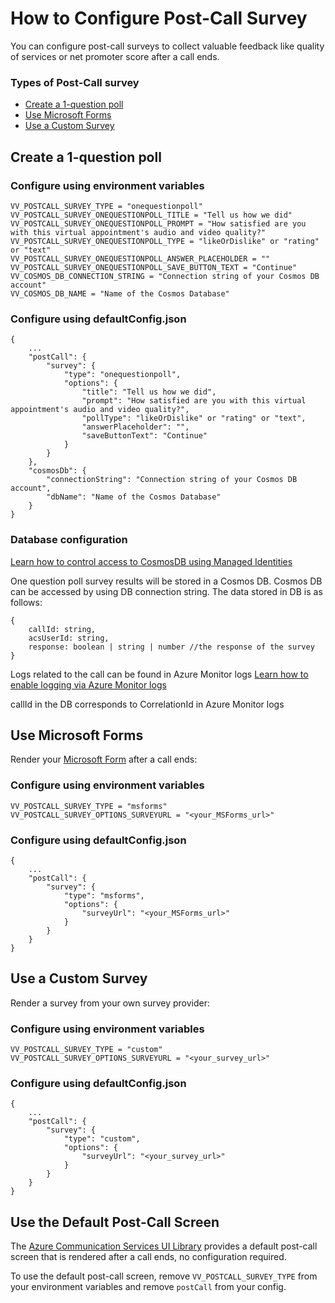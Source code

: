 # How to Configure Post-Call Survey

You can configure post-call surveys to collect valuable feedback like quality of services or net promoter score after a call ends.

### Types of Post-Call survey

- [Create a 1-question poll](#onequestionpoll)
- [Use Microsoft Forms](#msforms)
- [Use a Custom Survey](#custom)

## <a id="onequestionpoll">Create a 1-question poll</a>

### Configure using environment variables

```
VV_POSTCALL_SURVEY_TYPE = "onequestionpoll"
VV_POSTCALL_SURVEY_ONEQUESTIONPOLL_TITLE = "Tell us how we did"
VV_POSTCALL_SURVEY_ONEQUESTIONPOLL_PROMPT = "How satisfied are you with this virtual appointment's audio and video quality?"
VV_POSTCALL_SURVEY_ONEQUESTIONPOLL_TYPE = "likeOrDislike" or "rating" or "text"
VV_POSTCALL_SURVEY_ONEQUESTIONPOLL_ANSWER_PLACEHOLDER = ""
VV_POSTCALL_SURVEY_ONEQUESTIONPOLL_SAVE_BUTTON_TEXT = "Continue"
VV_COSMOS_DB_CONNECTION_STRING = "Connection string of your Cosmos DB account"
VV_COSMOS_DB_NAME = "Name of the Cosmos Database"
```

### Configure using defaultConfig.json

```
{
    ...
    "postCall": {
        "survey": {
            "type": "onequestionpoll",
            "options": {
                "title": "Tell us how we did",
                "prompt": "How satisfied are you with this virtual appointment's audio and video quality?",
                "pollType": "likeOrDislike" or "rating" or "text",
                "answerPlaceholder": "",
                "saveButtonText": "Continue"
            }
        }
    },
    "cosmosDb": {
        "connectionString": "Connection string of your Cosmos DB account",
        "dbName": "Name of the Cosmos Database"
    }
}

```

### <a id="databaseConfiguration">Database configuration</a>

[Learn how to control access to CosmosDB using Managed Identities](https://learn.microsoft.com/en-us/azure/cosmos-db/managed-identity-based-authentication)

One question poll survey results will be stored in a Cosmos DB.
Cosmos DB can be accessed by using DB connection string.
The data stored in DB is as follows:

```
{
    callId: string,
    acsUserId: string,
    response: boolean | string | number //the response of the survey
}
```

Logs related to the call can be found in Azure Monitor logs
[Learn how to enable logging via Azure Monitor logs](https://learn.microsoft.com/en-us/azure/communication-services/concepts/analytics/enable-logging)

callId in the DB corresponds to CorrelationId in Azure Monitor logs

## <a id="msforms">Use Microsoft Forms</a>

Render your [Microsoft Form](https://www.microsoft.com/en-ca/microsoft-365/online-surveys-polls-quizzes) after a call ends:

### Configure using environment variables

```
VV_POSTCALL_SURVEY_TYPE = "msforms"
VV_POSTCALL_SURVEY_OPTIONS_SURVEYURL = "<your_MSForms_url>"
```

### Configure using defaultConfig.json

```
{
    ...
    "postCall": {
        "survey": {
            "type": "msforms",
            "options": {
                "surveyUrl": "<your_MSForms_url>"
            }
        }
    }
}
```

## <a id="custom">Use a Custom Survey</a>

Render a survey from your own survey provider:

### Configure using environment variables

```
VV_POSTCALL_SURVEY_TYPE = "custom"
VV_POSTCALL_SURVEY_OPTIONS_SURVEYURL = "<your_survey_url>"
```

### Configure using defaultConfig.json

```
{
    ...
    "postCall": {
        "survey": {
            "type": "custom",
            "options": {
                "surveyUrl": "<your_survey_url>"
            }
        }
    }
}
```

## Use the Default Post-Call Screen

The [Azure Communication Services UI Library](https://azure.github.io/communication-ui-library/) provides a default post-call screen that is rendered after a call ends, no configuration required.

To use the default post-call screen, remove `VV_POSTCALL_SURVEY_TYPE` from your environment variables and remove `postCall` from your config.

